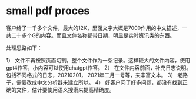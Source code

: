 # small pdf proces

客户给了一千多个文件，最大的12K，里面文字大概是7000作用的中文描述，一共二十多个G的内容。而且文件名称都带日期，明显是实时资讯类的东西。

处理思路如下：

1） 文件不再按照页面切割，整个文件作为一条记录。这样较大的文件内容，使用gpt4作答，小内容可以使用chatgpt作答。
2） 在文件内容前面，补充日志说明。包括不同格式的日志，20210201， 2021年二月一号等，来丰富文本。
3） 老路子，需要改成中文分析器来建立所以。
4） 好客户问了好多问题，都没有找到正确的文件，估计要使用语义搜索来提高精确度。